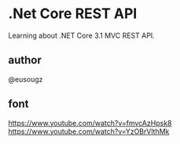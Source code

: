 # .Net Core REST API
Learning about  .NET Core 3.1 MVC REST API.

## author
@eusougz

## font
https://www.youtube.com/watch?v=fmvcAzHpsk8
https://www.youtube.com/watch?v=YzOBrVlthMk
